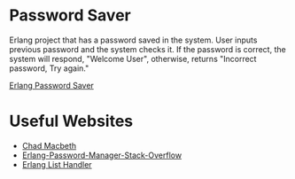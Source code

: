 # Password Saver
Erlang project that has a password saved in the system. User inputs previous password and the system 
checks it. If the password is correct, the system will respond, "Welcome User", otherwise, returns "Incorrect password, Try again."

[Erlang Password Saver](https://youtu.be/zt5y1_AAMc8)

# Useful Websites

* [Chad Macbeth](https://www.byui.edu/computer-science-electrical-engineering/our-faculty/chad-macbeth)
* [Erlang-Password-Manager-Stack-Overflow](https://stackoverflow.com/questions/37720961/elixir-or-erlang-prompt-for-password-with-hidden-input)
* [Erlang List Handler](https://www.erlang.org/doc/efficiency_guide/listhandling)
